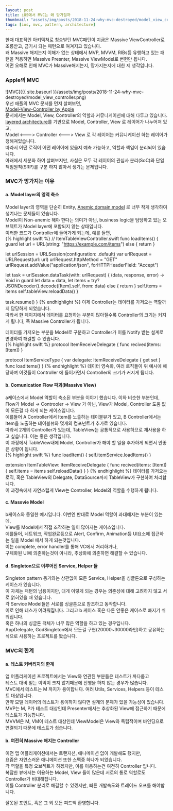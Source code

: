 ```yaml
---
layout: post
title: iOS에서 MVC는 왜 망가질까
thumbnail: "assets/img/posts/2018-11-24-why-mvc-destroyed/model_view_controller.png"
tags: [ios, mvc, pattern, architecture]
---
```

한때 대표적인 아키텍쳐로 칭송받던 MVC패턴이 지금은 Massive ViewController로 조롱받고, 금기시 되는 패턴으로 여겨지고 있습니다.  
왜 Massive 해지는지 이해가 없는 상태에서 MVP, MVVM, RIBs등 유행하고 있는 패턴을 적용하면 Massive Presnter, Massive ViewModel로 변현만 됩니다.  
어떤 오해로 인해 MVC가 Massive해지는지, 망가지는지에 대한 제 생각입니다.  
  
### Apple의 MVC
![MVC]({{ site.baseurl }}/assets/img/posts/2018-11-24-why-mvc-destroyed/model_view_controller.png)  
우선 애플의 MVC 문서를 먼저 살펴보면,  
[Model-View-Controller by Apple](https://developer.apple.com/library/archive/documentation/General/Conceptual/DevPedia-CocoaCore/MVC.html)  
문서에서는 Model, View, Controller의 역할과 커뮤니케이션에 대해 다루고 있습니다.  
[layered architecture](https://ko.wikipedia.org/wiki/다층_구조)를 기반으로 Model, Controller, View 로 레이어가 나누어져 있고,  
Model <---> Controller <---> View 로 각 레이어는 커뮤니케이션 하는 레이어가 정해져있습니다.  
따라서 어떤 로직이 어떤 레이어에 있을지 예측 가능하고, 역할과 책임이 분리되어 있습니다.  
아래에서 세분화 하여 살펴보지만, 사실은 모두 각 레이어의 관심사 분리(SoC)와 단일책임원칙(SRP)를 구분 하지 않아서 생기는 문제입니다.  
  
### MVC가 망가지는 이유
#### a. Model layer의 영역 축소
Model layer의 영역을 단순히 Entity, [Anemic domain model](https://en.wikipedia.org/wiki/Anemic_domain_model) 로 너무 작게 생각하여 생겨나는 문제들이 있습니다.  
Model이 Non-anemic 해야 한다는 의미가 아닌, business logic을 담당하고 있는 오브젝트가 Model layer에 포함되지 않는 상태입니다.  
이러한 코드가 Controller에 들어가게 되는데, 예를 들면,  
{% highlight swift %}
// ItemTableViewController.swift
func loadItems() {
  guard let url = URL(string: "https://example.com/items") else {
    return
  }
  
  let urlSession = URLSession(configuration: .default)
  var urlRequest = URLRequest(url: url)
  urlRequest.httpMethod = "GET"
  urlRequest.addValue("application/json", forHTTPHeaderField: "Accept")
  
  let task = urlSession.dataTask(with: urlRequest) { (data, response, error) -> Void in
    guard let data = data, let items = try? JSONDecoder().decode([Item].self, from: data) else {
      return
    }
    self.items = items
    self.tableView.reloadData()
  }
  
  task.resume()
}
{% endhighlight %}
이제 Controller는 데이터를 가저오는 역할까지 담당하게 되었습니다.  
따라서 한 페이지에서 데이터를 요청하는 부분이 많아질수록 Controller의 크기는 커지게 됩니다, 즉 Massive Controller가 됩니다.  
  
데이터를 가저오는 부분을 Model로 구분하고 Controller가 이를 Notify 받는 설계로 변경하여 해결할 수 있습니다.  
{% highlight swift %}
protocol ItemReceiveDelegate {
  func recived(items: [Item])
}
 
protocol ItemServiceType {
  var delegate: ItemReceiveDelegate { get set }
  func loadItems()
}
{% endhighlight %}
데이터 영속화, 여러 로직들이 위 예시에 해당하며 이것들이 Controller 에 들어가면서 Controller의 크기가 커지게 됩니다.  

#### b. Comunication Flow 파괴(Massive View)
a케이스에서 Model 역할이 축소된 부분을 이야기 했습니다. 이와 비슷한 부분인데,  
Flow가 Model -> Controoler -> View 가 아닌, View가 Model, Controller 도움 없이 모든걸 다 하게 되는 케이스입니다.  
예를들어 A Controller에서 Item를 노출하는 테이블뷰가 있고, B Controller에서는 Item을 노출하는 테이블뷰와 몇개의 컴포넌트가 추가로 있습니다.  
따라서 2개의 Controller가 있는데, TableView는 공통적으로 사용하므로 재사용을 하고 싶습니다. 이는 좋은 생각입니다.  
이 과정에서 TableView내에 Model, Controller가 해야 할 일을 추가하게 되면서 안좋은 상황이 됩니다.  
{% highlight swift %}
func loadItem() {
  self.itemService.loadItems()
}

extension ItemTableView: ItemReceiveDelegate {
  func recived(items: [Item]) {
    self.items = items
    self.reloadData()
  }
}
{% endhighlight %}
데이터를 가저오는 로직, 혹은 TableView의 Delegate, DataSource까지 TableView가 구현하여 처리합니다.  
이 과정속에서 자연스럽게 View는 Controller, Model의 역할을 수행하게 됩니다.  
  
#### c. Massvie Model
b케이스와 동일한 예시입니다. 이번엔 반대로 Model 역할이 과대해지는 부분이 있는데,  
View를 Model에서 직접 조작하는 일이 많아지는 케이스입니다.  
예를들어, 네트워크, 작업완료등으로 Alert, Confirm, Animation등 UI요소에 접근하는 일을 Model 에서 하게 되는것입니다.  
이는 complete, error handler를 통해 VC에서 처리하거나,  
구체화된 UI에 의존하는것이 아니라, 추상화에 의존하면 해결할 수 있습니다.  
  
#### d. Singleton으로 이루어진 Service, Helper 들
Singleton pattern 동기와는 상관없이 모든 Service, Helper을 싱글톤으로 구성하는 케이스가 있습니다.  
이 자체는 패턴의 남용이지만, 대게 이렇게 되는 경우는 의존성에 대해 고려하지 않고 서로 얽혀있을 때 였습니다.  
각 Service Model들은 서로를 싱글톤으로 참조하고 동작합니다.  
이로 인해 테스가 어려워집니다. 그리고 b 케이스 혹은 다른 안좋은 케이스로 빠지기 쉬워집니다.  
혹은 하나의 싱글톤 객체가 너무 많은 역할을 하고 있는 경우입니다.  
AppDelegate, GodSingleton에서 모든걸 구현(20000~30000라인)하고 공유하는 식으로 사용하는 프로젝트를 봤습니다.  
  
### MVC의 한계
#### a. 테스트 커버리지의 한계
앱 어플리케이션 프로젝트에서는 View와 연관된 부분들은 테스트가 까다롭고  
테스트 대비 얻는 이익이 크지 않기때문에 진행을 하지 않는 경우가 많습니다.  
MVC에서 테스트는 M 까지가 용이합니다. 여러 Utils, Services, Helpers 등이 테스트 대상입니다.  
만약 모델 레이어의 테스트가 용이하지 않다면 설계의 문제가 있을 가능성이 있습니다.  
MVP는 M, P가 테스트 대상인데 Presenter에서는 추상화된 View에 접근하기 때문에 테스트가 가능합니다.  
MVVM은 M, VM이 테스트 대상인데 ViewModel은 View와 독립적이며 바인딩으로 연결되기 때문에 테스트가 쉽습니다.  
  
#### b. 여전히 Massive 해지는 Controller
이전 앱 어플리케이션에서는 트랜지션, 애니메이션 없이 개발해도 됐지만,  
요즘은 자연스러운 애니메이션 또한 스팩중 하나가 되었습니다.  
각 역할을 특정 오브젝트가 하겠지만, 이를 이용하는건 여전히 Controller 입니다.  
복잡한 뷰에서는 이용하는 Model, View 들이 많은데 서로의 통로 역할로도 Controller가 비대해집니다.  
이를 Controller 분리로 해결할 수 있겠지만, 빠른 개발속도와 트레이드 오프를 해야합니다.  
  
잘못된 포인트, 혹은 그 외 모든 피드백 환영합니다.  

